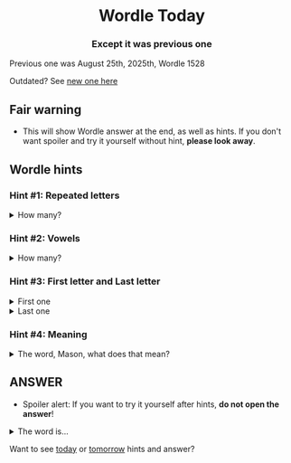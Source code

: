 <h1 align="center">
Wordle Today
</h1>

<h3 align="center">
Except it was previous one
</h3>

Previous one was August 25th, 2025th, Wordle 1528

Outdated? See [new one here](README.md)

## Fair warning
- This will show Wordle answer at the end, as well as hints. If you don't want spoiler and try it yourself without hint, **please look away**.

## Wordle hints

### Hint #1: Repeated letters
<details>
  <summary>How many?</summary>
  Zero repeated letters.
</details>

### Hint #2: Vowels
<details>
  <summary>How many?</summary>
  There are 1 vowels. 
</details>

### Hint #3: First letter and Last letter
<details>
  <summary>First one</summary>
  Begins with the letter "M"
</details>
<details>
  <summary>Last one</summary>
  Ends with the letter "H"
</details>

### Hint #4: Meaning
<details>
  <summary>The word, Mason, what does that mean?</summary>
  The emotion usually following humour and accompanied by laughter; merriment; jollity; gaiety.
</details>

## ANSWER
- Spoiler alert: If you want to try it yourself after hints, **do not open the answer**!

<details>
  <summary>The word is...</summary>
  MIRTH
</details>

Want to see [today](README.md) or [tomorrow](TOMORROW.md) hints and answer?